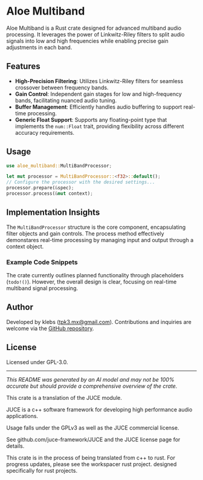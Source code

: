 # Aloe Multiband

Aloe Multiband is a Rust crate designed for advanced multiband audio processing. It leverages the power of Linkwitz-Riley filters to split audio signals into low and high frequencies while enabling precise gain adjustments in each band.

## Features
- **High-Precision Filtering**: Utilizes Linkwitz-Riley filters for seamless crossover between frequency bands.
- **Gain Control**: Independent gain stages for low and high-frequency bands, facilitating nuanced audio tuning.
- **Buffer Management**: Efficiently handles audio buffering to support real-time processing.
- **Generic Float Support**: Supports any floating-point type that implements the `num::Float` trait, providing flexibility across different accuracy requirements.

## Usage
```rust
use aloe_multiband::MultiBandProcessor;

let mut processor = MultiBandProcessor::<f32>::default();
// Configure the processor with the desired settings...
processor.prepare(&spec);
processor.process(&mut context);
```

## Implementation Insights
The `MultiBandProcessor` structure is the core component, encapsulating filter objects and gain controls. The process method effectively demonstares real-time processing by managing input and output through a context object.

### Example Code Snippets
The crate currently outlines planned functionality through placeholders (`todo!()`). However, the overall design is clear, focusing on real-time multiband signal processing.

## Author
Developed by klebs ([tpk3.mx@gmail.com](mailto:tpk3.mx@gmail.com)). Contributions and inquiries are welcome via the [GitHub repository](https://github.com/klebs6/aloe-rs).

## License
Licensed under GPL-3.0.

---

*This README was generated by an AI model and may not be 100% accurate but should provide a comprehensive overview of the crate.*

This crate is a translation of the JUCE module.

JUCE is a c++ software framework for developing high performance audio applications.

Usage falls under the GPLv3 as well as the JUCE commercial license.

See github.com/juce-framework/JUCE and the JUCE license page for details.

This crate is in the process of being translated from c++ to rust. For progress updates, please see the workspacer rust project. designed specifically for rust projects.
